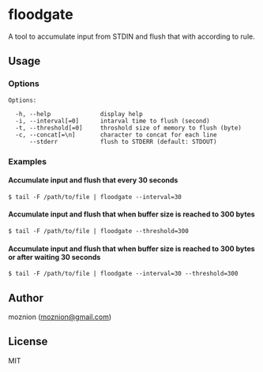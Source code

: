 floodgate
==

A tool to accumulate input from STDIN and flush that with according to rule.

Usage
--

### Options

```
Options:

  -h, --help              display help
  -i, --interval[=0]      intarval time to flush (second)
  -t, --threshold[=0]     throshold size of memory to flush (byte)
  -c, --concat[=\n]       character to concat for each line
      --stderr            flush to STDERR (default: STDOUT)
```

### Examples

#### Accumulate input and flush that every 30 seconds

```
$ tail -F /path/to/file | floodgate --interval=30
```

#### Accumulate input and flush that when buffer size is reached to 300 bytes

```
$ tail -F /path/to/file | floodgate --threshold=300
```

#### Accumulate input and flush that when buffer size is reached to 300 bytes or after waiting 30 seconds

```
$ tail -F /path/to/file | floodgate --interval=30 --threshold=300
```

Author
--

moznion (<moznion@gmail.com>)

License
--

MIT

